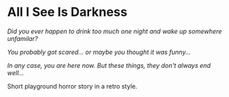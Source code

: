 # All I See Is Darkness

*Did you ever happen to drink too much one night and wake up somewhere unfamilar?*

*You probably got scared... or maybe you thought it was funny...*

*In any case, you are here now. But these things, they don't always end well...*

Short playground horror story in a retro style.
